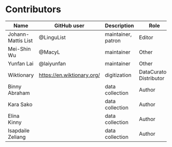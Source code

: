 # Contributors

Name               | GitHub user | Description | Role
---                | ---         | --- | ---
Johann-Mattis List | @LinguList  | maintainer, patron | Editor
Mei-Shin Wu        | @MacyL      | maintainer | Other
Yunfan Lai         | @laiyunfan  | maintainer | Other
Wiktionary         | https://en.wiktionary.org/ | digitization | DataCurator, Distributor
Binny Abraham | | data collection | Author
Kara Sako | | data collection | Author
Elina Kinny | | data collection | Author
Isapdaile Zeliang | | data collection | Author

